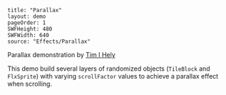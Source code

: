 ```
title: "Parallax"
layout: demo
pageOrder: 1
SWFHeight: 480
SWFWidth: 640
source: "Effects/Parallax"
```
Parallax demonstration by [Tim I Hely](https://github.com/SeiferTim)

This demo build several layers of randomized objects (`TileBlock` and `FlxSprite`) with varying `scrollFactor` values to achieve a parallax effect when scrolling.

